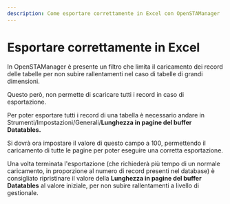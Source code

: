 ```yaml
---
description: Come esportare correttamente in Excel con OpenSTAManager
---
```


# Esportare correttamente in Excel

In OpenSTAManager è presente un filtro che limita il caricamento dei record delle tabelle per non subire rallentamenti nel caso di tabelle di grandi dimensioni.

Questo però, non permette di scaricare tutti i record in caso di esportazione.

Per poter esportare tutti i record di una tabella è necessario andare in Strumenti/Impostazioni/Generali/**Lunghezza in pagine del buffer Datatables.**

Si dovrà ora impostare il valore di questo campo a 100, permettendo il caricamento di tutte le pagine per poter eseguire una corretta esportazione.

Una volta terminata l'esportazione (che richiederà più tempo di un normale caricamento, in proporzione al numero di record presenti nel database) è consigliato ripristinare il valore della **Lunghezza in pagine del buffer Datatables** al valore iniziale, per non subire rallentamenti a livello di gestionale.
